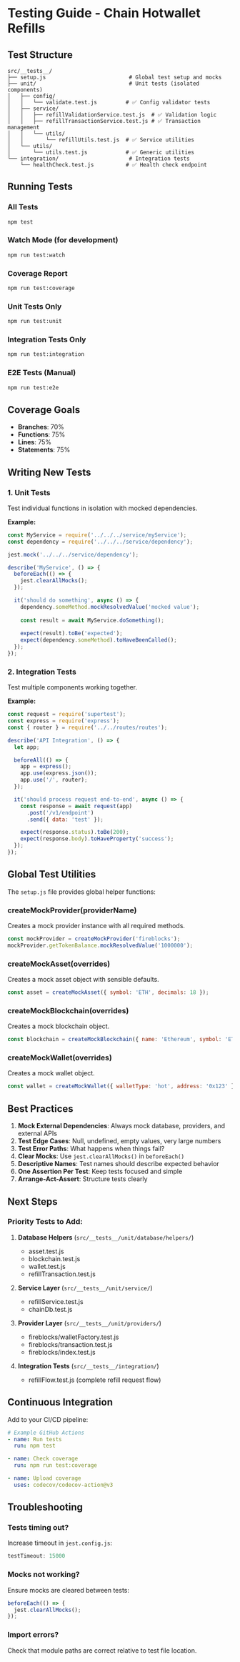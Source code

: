 # Testing Guide - Chain Hotwallet Refills

## Test Structure

```
src/__tests__/
├── setup.js                          # Global test setup and mocks
├── unit/                             # Unit tests (isolated components)
│   ├── config/
│   │   └── validate.test.js         # ✅ Config validator tests
│   ├── service/
│   │   ├── refillValidationService.test.js  # ✅ Validation logic
│   │   ├── refillTransactionService.test.js # ✅ Transaction management
│   │   └── utils/
│   │       └── refillUtils.test.js  # ✅ Service utilities
│   └── utils/
│       └── utils.test.js            # ✅ Generic utilities
└── integration/                      # Integration tests
    └── healthCheck.test.js          # ✅ Health check endpoint
```

## Running Tests

### All Tests
```bash
npm test
```

### Watch Mode (for development)
```bash
npm run test:watch
```

### Coverage Report
```bash
npm run test:coverage
```

### Unit Tests Only
```bash
npm run test:unit
```

### Integration Tests Only
```bash
npm run test:integration
```

### E2E Tests (Manual)
```bash
npm run test:e2e
```

## Coverage Goals

- **Branches**: 70%
- **Functions**: 75%
- **Lines**: 75%
- **Statements**: 75%

## Writing New Tests

### 1. Unit Tests

Test individual functions in isolation with mocked dependencies.

**Example:**
```javascript
const MyService = require('../../../service/myService');
const dependency = require('../../../service/dependency');

jest.mock('../../../service/dependency');

describe('MyService', () => {
  beforeEach(() => {
    jest.clearAllMocks();
  });

  it('should do something', async () => {
    dependency.someMethod.mockResolvedValue('mocked value');
    
    const result = await MyService.doSomething();
    
    expect(result).toBe('expected');
    expect(dependency.someMethod).toHaveBeenCalled();
  });
});
```

### 2. Integration Tests

Test multiple components working together.

**Example:**
```javascript
const request = require('supertest');
const express = require('express');
const { router } = require('../../routes/routes');

describe('API Integration', () => {
  let app;

  beforeAll(() => {
    app = express();
    app.use(express.json());
    app.use('/', router);
  });

  it('should process request end-to-end', async () => {
    const response = await request(app)
      .post('/v1/endpoint')
      .send({ data: 'test' });

    expect(response.status).toBe(200);
    expect(response.body).toHaveProperty('success');
  });
});
```

## Global Test Utilities

The `setup.js` file provides global helper functions:

### createMockProvider(providerName)
Creates a mock provider instance with all required methods.

```javascript
const mockProvider = createMockProvider('fireblocks');
mockProvider.getTokenBalance.mockResolvedValue('1000000');
```

### createMockAsset(overrides)
Creates a mock asset object with sensible defaults.

```javascript
const asset = createMockAsset({ symbol: 'ETH', decimals: 18 });
```

### createMockBlockchain(overrides)
Creates a mock blockchain object.

```javascript
const blockchain = createMockBlockchain({ name: 'Ethereum', symbol: 'ETH' });
```

### createMockWallet(overrides)
Creates a mock wallet object.

```javascript
const wallet = createMockWallet({ walletType: 'hot', address: '0x123' });
```

## Best Practices

1. **Mock External Dependencies**: Always mock database, providers, and external APIs
2. **Test Edge Cases**: Null, undefined, empty values, very large numbers
3. **Test Error Paths**: What happens when things fail?
4. **Clear Mocks**: Use `jest.clearAllMocks()` in `beforeEach()`
5. **Descriptive Names**: Test names should describe expected behavior
6. **One Assertion Per Test**: Keep tests focused and simple
7. **Arrange-Act-Assert**: Structure tests clearly

## Next Steps

### Priority Tests to Add:

1. **Database Helpers** (`src/__tests__/unit/database/helpers/`)
   - asset.test.js
   - blockchain.test.js
   - wallet.test.js
   - refillTransaction.test.js

2. **Service Layer** (`src/__tests__/unit/service/`)
   - refillService.test.js
   - chainDb.test.js

3. **Provider Layer** (`src/__tests__/unit/providers/`)
   - fireblocks/walletFactory.test.js
   - fireblocks/transaction.test.js
   - fireblocks/index.test.js

4. **Integration Tests** (`src/__tests__/integration/`)
   - refillFlow.test.js (complete refill request flow)

## Continuous Integration

Add to your CI/CD pipeline:

```yaml
# Example GitHub Actions
- name: Run tests
  run: npm test

- name: Check coverage
  run: npm run test:coverage

- name: Upload coverage
  uses: codecov/codecov-action@v3
```

## Troubleshooting

### Tests timing out?
Increase timeout in `jest.config.js`:
```javascript
testTimeout: 15000
```

### Mocks not working?
Ensure mocks are cleared between tests:
```javascript
beforeEach(() => {
  jest.clearAllMocks();
});
```

### Import errors?
Check that module paths are correct relative to test file location.

